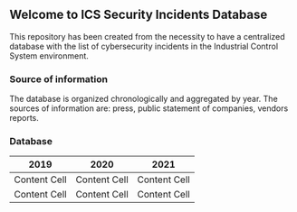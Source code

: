 ## Welcome to ICS Security Incidents Database

This repository has been created from the necessity to have a centralized database with the list of cybersecurity incidents in the Industrial Control System environment. 
### Source of information

The database is organized chronologically and aggregated by year. The sources of information are: press, public statement of companies, vendors reports.

### Database

| 2019 | 2020  | 2021 |
| ------------| ------------- | ------------- |
| Content Cell | Content Cell  | Content Cell  |
| Content Cell | Content Cell  | Content Cell  |




